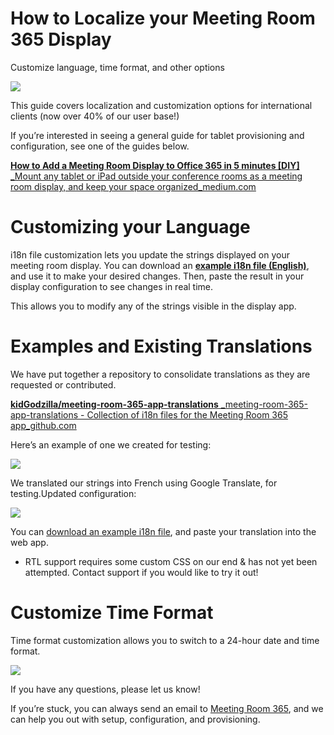 # How to Localize your Meeting Room 365 Display

Customize language, time format, and other options

[![](https://downloads.intercomcdn.com/i/o/63646389/fb60b08814d9955a677c6a37/1%2AqTYluZXreRoL8Ewc-P9M2w.png)](https://downloads.intercomcdn.com/i/o/63646389/fb60b08814d9955a677c6a37/1%2AqTYluZXreRoL8Ewc-P9M2w.png)

This guide covers localization and customization options for international clients (now over 40% of our user base!)

If you’re interested in seeing a general guide for tablet provisioning and configuration, see one of the guides below.

[**How to Add a Meeting Room Display to Office 365 in 5 minutes [DIY]** _Mount any tablet or iPad outside your conference rooms as a meeting room display, and keep your space organized_medium.com](https://medium.com/@jamesfuthey/how-to-add-a-meeting-room-display-to-office-365-in-5-minutes-diy-6e6ee6d4aec7)

# Customizing your Language

i18n file customization lets you update the strings displayed on your meeting room display. You can download an  [**example i18n file (English)**](https://meetingroom365.com/app/en.i18n.json), and use it to make your desired changes. Then, paste the result in your display configuration to see changes in real time.

This allows you to modify any of the strings visible in the display app.

# Examples and Existing Translations

We have put together a repository to consolidate translations as they are requested or contributed.

[**kidGodzilla/meeting-room-365-app-translations** _meeting-room-365-app-translations - Collection of i18n files for the Meeting Room 365 app_github.com](https://github.com/kidGodzilla/meeting-room-365-app-translations)

Here’s an example of one we created for testing:

[![](https://downloads.intercomcdn.com/i/o/63646390/b8f1c3075c0d3df399e649d4/1%2AMgJr1cGdpH3MVUEu4MJoWw.png)](https://downloads.intercomcdn.com/i/o/63646390/b8f1c3075c0d3df399e649d4/1%2AMgJr1cGdpH3MVUEu4MJoWw.png)

We translated our strings into French using Google Translate, for testing.Updated configuration:

[![](https://downloads.intercomcdn.com/i/o/63646391/64c4872eed2ad965eb6c6f49/1%2AIcBckK_JnsfAmJMnwTPVLw.png)](https://downloads.intercomcdn.com/i/o/63646391/64c4872eed2ad965eb6c6f49/1%2AIcBckK_JnsfAmJMnwTPVLw.png)

You can  [download an example i18n file](https://meetingroom365.com/app/en.i18n.json), and paste your translation into the web app.

-   RTL support requires some custom CSS on our end & has not yet been attempted. Contact support if you would like to try it out!

# Customize Time Format

Time format customization allows you to switch to a 24-hour date and time format.

[![](https://downloads.intercomcdn.com/i/o/63646392/0ad5bc6a4dcfd7d1e5f90fb7/1%2AIcBckK_JnsfAmJMnwTPVLw.png)](https://downloads.intercomcdn.com/i/o/63646392/0ad5bc6a4dcfd7d1e5f90fb7/1%2AIcBckK_JnsfAmJMnwTPVLw.png)

If you have any questions, please let us know!

If you’re stuck, you can always send an email to  [Meeting Room 365](https://meetingroom365.com/), and we can help you out with setup, configuration, and provisioning.
<!--stackedit_data:
eyJoaXN0b3J5IjpbMTQ4MjExMzY1MF19
-->